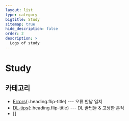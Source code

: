 ```yaml
---
layout: list
type: category
bigtitle: Study
sitemap: true
hide_description: false
order: 2
description: >
  Logs of study
---
```


# Study

## 카테고리

* [Errors]{:.heading.flip-title} ---  오류 만남 일지
* [DL-tips]{:.heading.flip-title} --- DL 꿀팁들 & 고생한 흔적
* []

[errors]: /errors/
[dL-tips]: /dltips/